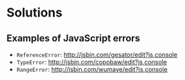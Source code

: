 # Solutions

## Examples of JavaScript errors

+ `ReferenceError`: http://jsbin.com/gesator/edit?js,console
+ `TypeError`: http://jsbin.com/copobaw/edit?js,console
+ `RangeError`: http://jsbin.com/wumaye/edit?js,console